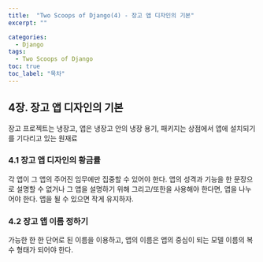 ```yaml
---
title:  "Two Scoops of Django(4) - 장고 앱 디자인의 기본"
excerpt: ""

categories:
  - Django
tags:
  - Two Scoops of Django
toc: true
toc_label: "목차"
---
```


## 4장. 장고 앱 디자인의 기본

장고 프로젝트는 냉장고, 앱은 냉장고 안의 냉장 용기, 패키지는 상점에서 앱에 설치되기를 기다리고 있는 원재료

### 4.1 장고 앱 디자인의 황금률

각 앱이 그 앱의 주어진 임무에만 집중할 수 있어야 한다. 앱의 성격과 기능을 한 문장으로 설명할 수 없거나 그 앱을 설명하기 위해 그리고/또한을 사용해야 한다면, 앱을 나누어야 한다. 앱을 될 수 있으면 작게 유지하자.

### 4.2 장고 앱 이름 정하기

가능한 한 한 단어로 된 이름을 이용하고, 앱의 이름은 앱의 중심이 되는 모델 이름의 복수 형태가 되어야 한다.